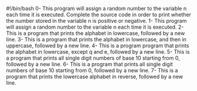 #!/bin/bash
0- This program will assign a random number to the variable n each time it is executed. Complete the source code in order to print whether the number stored in the variable n is positive or negative.
1- This program will assign a random number to the variable n each time it is executed.
2- This is a program that prints the alphabet in lowercase, followed by a new line.
3- This is a program that prints the alphabet in lowercase, and then in uppercase, followed by a new line.
4- This is a program program that prints the alphabet in lowercase, except q and e, followed by a new line.
5- This is a program that prints all single digit numbers of base 10 starting from 0, followed by a new line.
6- This is a program that prints all single digit numbers of base 10 starting from 0, followed by a new line. 
7- This is a program that prints the lowercase alphabet in reverse, followed by a new line.
 
